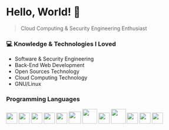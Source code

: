 # Hello, World! 👋

> Cloud Computing & Security Engineering Enthusiast

### :computer: Knowledge & Technologies I Loved
* Software & Security Engineering
* Back-End Web Development
* Open Sources Technology
* Cloud Computing Technology
* GNU/Linux


### Programming Languages
<img src = 'https://github.com/sonadztux/sonadztux/blob/master/images/python2.png' height='30'/> <img src = 'https://github.com/sonadztux/sonadztux/blob/master/images/cpp.svg' width='30'/> <img src = 'https://github.com/sonadztux/sonadztux/blob/master/images/html.svg' width='30'/> <img src = 'https://github.com/sonadztux/sonadztux/blob/master/images/css.svg' width='30'/> <img src = 'https://github.com/sonadztux/sonadztux/blob/master/images/js.svg' width='30'/> <img src = 'https://github.com/sonadztux/sonadztux/blob/master/images/bootstrap.svg' width='33'/> <img src = 'https://github.com/sonadztux/sonadztux/blob/master/images/django.svg' height='40'/> <img src = 'https://github.com/sonadztux/sonadztux/blob/master/images/flask.png' width='30'/> <img src = 'https://github.com/sonadztux/sonadztux/blob/master/images/php.svg' width='40'/> <img src = 'https://github.com/sonadztux/sonadztux/blob/master/images/laravel.svg' width='30'/> <img src = 'https://github.com/sonadztux/sonadztux/blob/master/images/sql.svg' width='30'/> <img src = 'https://github.com/sonadztux/sonadztux/blob/master/images/git.svg' width='30'/>
